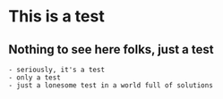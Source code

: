 # This is a test
## Nothing to see here folks, just a test
    - seriously, it's a test
    - only a test
    - just a lonesome test in a world full of solutions